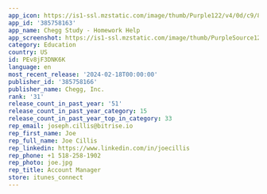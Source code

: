 ```yaml
---
app_icon: https://is1-ssl.mzstatic.com/image/thumb/Purple122/v4/0d/c9/88/0dc9885c-6c7f-143a-b7a3-bfdee6c1aab9/AppIcon-0-0-1x_U007emarketing-0-7-0-85-220.png/1024x1024bb.png
app_id: '385758163'
app_name: Chegg Study - Homework Help
app_screenshot: https://is1-ssl.mzstatic.com/image/thumb/PurpleSource126/v4/5a/eb/5c/5aeb5ce5-5c35-be3f-4f33-deefd06096b5/bc7c2fc5-0340-4859-9010-d758a83343c2_iPhone-6.5-inch_1242x2688_A.jpg/1242x2688bb.png
category: Education
country: US
id: PEv8jF3DNK6K
language: en
most_recent_release: '2024-02-18T00:00:00'
publisher_id: '385758166'
publisher_name: Chegg, Inc.
rank: '31'
release_count_in_past_year: '51'
release_count_in_past_year_category: 15
release_count_in_past_year_top_in_category: 33
rep_email: joseph.cillis@bitrise.io
rep_first_name: Joe
rep_full_name: Joe Cillis
rep_linkedin: https://www.linkedin.com/in/joecillis
rep_phone: +1 518-258-1902
rep_photo: joe.jpg
rep_title: Account Manager
store: itunes_connect
---
```


